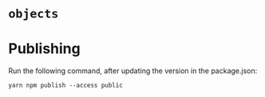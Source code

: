 # `objects`

# Publishing
Run the following command, after updating the version in the package.json:

```shell
yarn npm publish --access public
 ```
